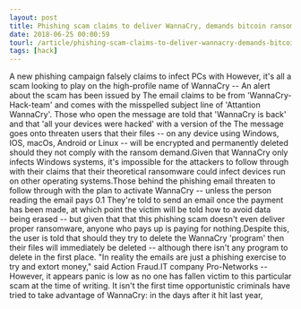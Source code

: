 ```yaml
---
layout: post
title: Phishing scam claims to deliver WannaCry, demands bitcoin ransom
date: 2018-06-25 00:00:59
tourl: /article/phishing-scam-claims-to-deliver-wannacry-demands-bitcoin-ransom/
tags: [hack]
---
```

A new phishing campaign falsely claims to infect PCs with However, it's all a scam looking to play on the high-profile name of WannaCry -- An alert about the scam has been issued by The email claims to be from 'WannaCry-Hack-team' and comes with the misspelled subject line of 'Attantion WannaCry'. Those who open the message are told that 'WannaCry is back' and that 'all your devices were hacked' with a version of the The message goes onto threaten users that their files -- on any device using Windows, IOS, macOs, Android or Linux -- will be encrypted and permanently deleted should they not comply with the ransom demand.Given that WannaCry only infects Windows systems, it's impossible for the attackers to follow through with their claims that their theoretical ransomware could infect devices run on other operating systems.Those behind the phishing email threaten to follow through with the plan to activate WannaCry -- unless the person reading the email pays 0.1 They're told to send an email once the payment has been made, at which point the victim will be told how to avoid data being erased -- but given that that this phishing scam doesn't even deliver proper ransomware, anyone who pays up is paying for nothing.Despite this, the user is told that should they try to delete the WannaCry 'program' then their files will immediately be deleted -- although there isn't any program to delete in the first place. "In reality the emails are just a phishing exercise to try and extort money," said Action Fraud.IT company Pro-Networks -- However, it appears panic is low as no one has fallen victim to this particular scam at the time of writing. It isn't the first time opportunistic criminals have tried to take advantage of WannaCry: in the days after it hit last year, 